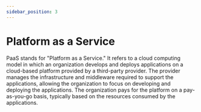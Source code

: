 ```yaml
---
sidebar_position: 3
---
```


# Platform as a Service

PaaS stands for "Platform as a Service." It refers to a cloud computing model in which an organization develops and deploys applications on a cloud-based platform provided by a third-party provider. The provider manages the infrastructure and middleware required to support the applications, allowing the organization to focus on developing and deploying the applications. The organization pays for the platform on a pay-as-you-go basis, typically based on the resources consumed by the applications.